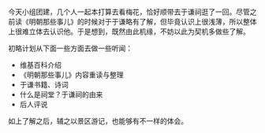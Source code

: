##

今天小组团建，几个人一起本打算去看梅花，恰好顺带去于谦祠逛了一回。尽管之前读《明朝那些事儿》的时候对于于谦略有了解，但毕竟认识上很浅薄，所以整体上很难立体去认识他。于是想到，既然由此机缘，不妨以此为契机多做些了解。

初略计划从下面一些方面去做一些听闻：

- 维基百科介绍
- 《明朝那些事儿》内容重读与整理
- 于谦书籍、诗词
- 什么是祠堂？于谦祠的由来
- 后人评说

如上了解之后，辅之以景区游记，也能够有不一样的体会。
